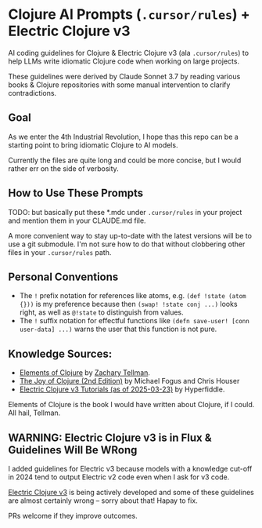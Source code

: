 # Clojure AI Prompts (`.cursor/rules`) + Electric Clojure v3

AI coding guidelines for Clojure & Electric Clojure v3 (ala `.cursor/rules`) to help LLMs write idiomatic Clojure code when working on large projects.

These guidelines were derived by Claude Sonnet 3.7 by reading various books & Clojure repositories with some manual intervention to clarify contradictions.

## Goal

As we enter the 4th Industrial Revolution, I hope thas this repo can be a starting point to bring idiomatic Clojure to AI models.

Currently the files are quite long and could be more concise, but I would rather err on the side of verbosity.

## How to Use These Prompts

TODO: but basically put these *.mdc under `.cursor/rules` in your project and mention them in your CLAUDE.md file.

A more convenient way to stay up-to-date with the latest versions will be to use a git submodule. I'm not sure how to do that without clobbering other files in your `.cursor/rules` path.

## Personal Conventions

- The `!` prefix notation for references like atoms, e.g. `(def !state (atom {}))` is my preference because then `(swap! !state conj ...)` looks right, as well as `@!state` to distinguish from values.
- The `!` suffix notation for effectful functions like `(defn save-user! [conn user-data] ...)` warns the user that this function is not pure.

## Knowledge Sources:

- [Elements of Clojure](http://elementsofclojure.com/) by [Zachary Tellman](https://github.com/ztellman).
- [The Joy of Clojure (2nd Edition)](https://www.manning.com/books/the-joy-of-clojure-second-edition) by Michael Fogus and Chris Houser
- [Electric Clojure v3 Tutorials (as of 2025-03-23)](https://gitlab.com/hyperfiddle/electric-fiddle/-/tree/de2bad00eb29312bae7a0641385f42cd07a218fd) by Hyperfiddle.

Elements of Clojure is the book I would have written about Clojure, if I could. All hail, Tellman.

## WARNING: Electric Clojure v3 is in Flux & Guidelines Will Be WRong

I added guidelines for Electric v3 because models with a knowledge cut-off in 2024  tend to output Electric v2 code even when I ask for v3 code.

[Electric Clojure v3](https://electric.hyperfiddle.net/) is being actively developed and some of these guidelines are almost certainly wrong – sorry about that! Hapay to fix.

PRs welcome if they improve outcomes.

